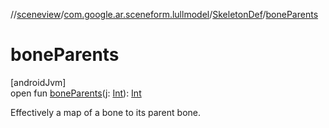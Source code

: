 //[sceneview](../../../index.md)/[com.google.ar.sceneform.lullmodel](../index.md)/[SkeletonDef](index.md)/[boneParents](bone-parents.md)

# boneParents

[androidJvm]\
open fun [boneParents](bone-parents.md)(j: [Int](https://kotlinlang.org/api/latest/jvm/stdlib/kotlin/-int/index.html)): [Int](https://kotlinlang.org/api/latest/jvm/stdlib/kotlin/-int/index.html)

Effectively a map of a bone to its parent bone.
